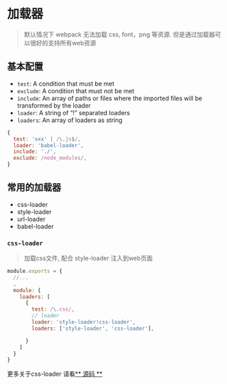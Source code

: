 # 加载器
> 默认情况下 webpack 无法加载 css, font，png 等资源. 但是通过加载器可以很好的支持所有web资源

## 基本配置
- `test`: A condition that must be met
- `exclude`: A condition that must not be met
- `include`: An array of paths or files where the imported files will be transformed by the loader
- `loader`: A string of “!” separated loaders
- `loaders`: An array of loaders as string

```javascript
{
  test: 'xxx' | /\.js$/,
  loader: 'babel-loader',
  include: './',
  exclude: /node_modules/,
}

```


## 常用的加载器
- css-loader
- style-loader
- url-loader
- babel-loader


### `css-loader`
> 加载css文件, 配合 style-loader 注入到web页面

```javascript
module.exports = {
  //...
  ,
  module: {
    loaders: [
      {
        test: /\.css/,
        // loader
        loader: 'style-loader!css-loader',
        loaders: ['style-loader', 'css-loader'],

      }
    ]
  } 
}
```

更多关于css-loader 请看[** 源码 **](https://github.com/webpack/css-loader)
